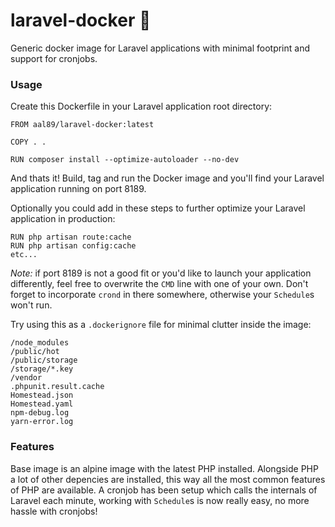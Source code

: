 # laravel-docker 🐳

Generic docker image for Laravel applications with minimal footprint and support for cronjobs.

### Usage

Create this Dockerfile in your Laravel application root directory:

```
FROM aal89/laravel-docker:latest

COPY . .

RUN composer install --optimize-autoloader --no-dev
```

And thats it! Build, tag and run the Docker image and you'll find your Laravel application running on port 8189.

Optionally you could add in these steps to further optimize your Laravel application in production:

```
RUN php artisan route:cache
RUN php artisan config:cache
etc...
```

*Note:* if port 8189 is not a good fit or you'd like to launch your application differently, feel free to overwrite the `CMD` line with one of your own. Don't
forget to incorporate `crond` in there somewhere, otherwise your `Schedule`s won't run.

Try using this as a `.dockerignore` file for minimal clutter inside the image:

```
/node_modules
/public/hot
/public/storage
/storage/*.key
/vendor
.phpunit.result.cache
Homestead.json
Homestead.yaml
npm-debug.log
yarn-error.log
```

### Features

Base image is an alpine image with the latest PHP installed. Alongside PHP a lot of other depencies are installed,
this way all the most common features of PHP are available. A cronjob has been setup which calls the internals
of Laravel each minute, working with `Schedule`s is now really easy, no more hassle with cronjobs!
